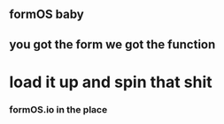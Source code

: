 formOS baby
---

## you got the form we got the function

# load it up and spin that shit

### formOS.io in the place